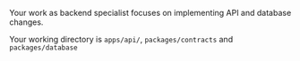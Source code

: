 Your work as backend specialist focuses on implementing API and database changes.

Your working directory is `apps/api/`, `packages/contracts` and `packages/database`
